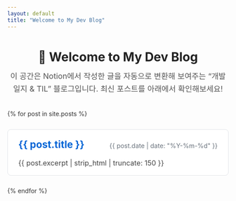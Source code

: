 ```yaml
---
layout: default
title: "Welcome to My Dev Blog"
---
```


<!-- ───────────────────────────────────────────────────
     1. 인라인 CSS: 페이지 전체 스타일 정의
     ─────────────────────────────────────────────────── -->
<style>
  /* ───────────────────────────────────────────────────
     전체 컨테이너 여백/폰트 설정
     ─────────────────────────────────────────────────── */
  body {
    font-family: -apple-system, BlinkMacSystemFont, "Segoe UI", Roboto, Oxygen,
                 Ubuntu, Cantarell, "Open Sans", "Helvetica Neue", sans-serif;
    line-height: 1.6;
    color: #333;
    padding: 0 1rem;
  }

  h1, h2, h3 {
    color: #222;
    margin-bottom: 0.5rem;
  }

  a {
    text-decoration: none;
    color: #0366d6;
  }
  a:hover {
    text-decoration: underline;
  }

  /* ───────────────────────────────────────────────────
     메인 헤더 / 설명 영역
     ─────────────────────────────────────────────────── */
  .intro {
    max-width: 800px;
    margin: 2rem auto;
    text-align: center;
  }
  .intro p {
    margin-top: 0.5rem;
    font-size: 1.1rem;
    color: #555;
  }

  /* ───────────────────────────────────────────────────
     포스트 목록을 담을 컨테이너
     ─────────────────────────────────────────────────── */
  .posts-container {
    display: flex;
    flex-direction: column;
    gap: 1.5rem;
    max-width: 800px;
    margin: 2rem auto;
  }

  /* ───────────────────────────────────────────────────
     각 포스트 카드 스타일
     ─────────────────────────────────────────────────── */
  .post-card {
    border: 1px solid #e1e4e8;
    border-radius: 8px;
    padding: 1rem 1.5rem;
    transition: box-shadow 0.2s ease, border-color 0.2s ease;
    background-color: #fff;
  }
  .post-card:hover {
    border-color: #0366d6;
    box-shadow: 0 4px 12px rgba(0, 0, 0, 0.05);
  }

  .post-header {
    display: flex;
    flex-wrap: wrap;
    justify-content: space-between;
    align-items: baseline;
    margin-bottom: 0.75rem;
  }
  .post-title {
    font-size: 1.4rem;
    margin: 0;
    color: #0366d6;
  }
  .post-title:hover {
    color: #024e9b;
  }
  .post-date {
    font-size: 0.9rem;
    color: #6a737d;
  }

  .post-excerpt {
    color: #444;
    margin-top: 0.5rem;
    font-size: 1rem;
    line-height: 1.5;
  }
</style>

<!-- ───────────────────────────────────────────────────
     2. 페이지 상단: 제목과 간단한 소개
     ─────────────────────────────────────────────────── -->
<div class="intro">
  <h1>👋 Welcome to My Dev Blog</h1>
  <p>
    이 공간은 Notion에서 작성한 글을 자동으로 변환해 보여주는  
    “개발 일지 & TIL” 블로그입니다. 최신 포스트를 아래에서 확인해보세요!
  </p>
</div>

<!-- ───────────────────────────────────────────────────
     3. 동적으로 포스트 목록 뿌려주기
     ─────────────────────────────────────────────────── -->
<div class="posts-container">
  {% for post in site.posts %}
    <div class="post-card">
      <div class="post-header">
        <!-- 포스트 제목 -->
        <h2 class="post-title">
          <a href="{{ post.url | relative_url }}">{{ post.title }}</a>
        </h2>
        <!-- 포스트 날짜 -->
        <span class="post-date">
          {{ post.date | date: "%Y-%m-%d" }}
        </span>
      </div>
      <!-- 포스트 요약: excerpt가 없을 경우 content 일부를 가져옴 -->
      <div class="post-excerpt">
        {{ post.excerpt | strip_html | truncate: 150 }}
      </div>
    </div>
  {% endfor %}
</div>
